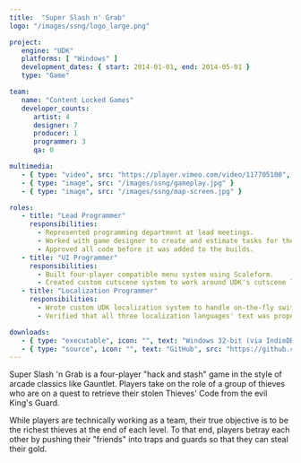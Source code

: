 ```yaml
---
title:  "Super Slash n' Grab"
logo: "/images/ssng/logo_large.png"

project:
   engine: "UDK"
   platforms: [ "Windows" ]
   development_dates: { start: 2014-01-01, end: 2014-05-01 }
   type: "Game"

team:
   name: "Content Locked Games"
   developer_counts:
      artist: 4
      designer: 7
      producer: 1
      programmer: 3
      qa: 0

multimedia:
   - { type: "video", src: "https://player.vimeo.com/video/117705100", width: 640, height: 291 }
   - { type: "image", src: "/images/ssng/gameplay.jpg" }
   - { type: "image", src: "/images/ssng/map-screen.jpg" }

roles:
   - title: "Lead Programmer"
     responsibilities:
       - Represented programming department at lead meetings.
       - Worked with game designer to create and estimate tasks for the programming department.
       - Approved all code before it was added to the builds.
   - title: "UI Programmer"
     responsibilities:
       - Built four-player compatible menu system using Scaleform.
       - Created custom cutscene system to work around UDK's cutscene limitations.
   - title: "Localization Programmer"
     responsibilities:
       - Wrote custom UDK localization system to handle on-the-fly switching of text language.
       - Verified that all three localization languages' text was properly sized and formatted in-game.

downloads:
   - { type: "executable", icon: "", text: "Windows 32-bit (via IndieDB)", src: "http://www.indiedb.com/games/super-slash-n-grab/downloads/super-slash-n-grab" }
   - { type: "source", icon: "", text: "GitHub", src: "https://github.com/vingenuity/ssng-source" }
---
```


Super Slash 'n Grab is a four-player "hack and stash" game in the style of arcade classics like Gauntlet. Players take on the role of a group of thieves who are on a quest to retrieve their stolen Thieves' Code from the evil King's Guard.

While players are technically working as a team, their true objective is to be the richest thieves at the end of each level. To that end, players betray each other by pushing their "friends" into traps and guards so that they can steal their gold.